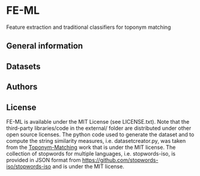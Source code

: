 # FE-ML
Feature extraction and traditional classifiers for toponym matching

## General information

## Datasets

[//]: # (## Related publications)

## Authors

## License
FE-ML is available under the MIT License (see LICENSE.txt). Note that the third-party libraries/code in the external/ folder are distributed under other open source licenses. The python code used to generate the dataset and to compute the string similarity measures, i.e. datasetcreator.py, was taken from the [Toponym-Matching](https://github.com/ruipds/Toponym-Matching) work that is under the MIT license. The collection of stopwords for multiple languages, i.e. stopwords-iso, is provided in JSON format from https://github.com/stopwords-iso/stopwords-iso and is under the MIT license. 

[//]: # ( The Eigen library is licensed under the MPL2. The googletest and googlemock libraries are licensed under the BSD 3-Clause License. The pybind11 library is licensed under a BSD-style license. )